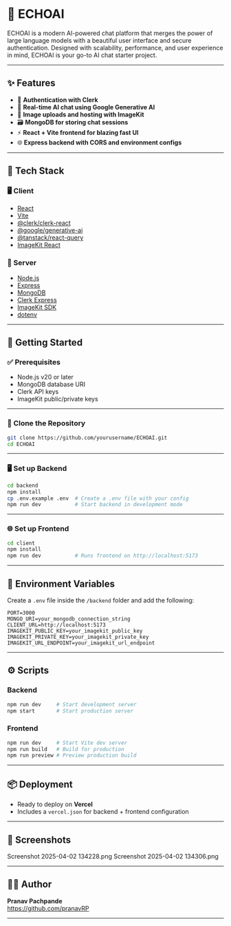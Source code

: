 # 🤖 ECHOAI

ECHOAI is a modern AI-powered chat platform that merges the power of large language models with a beautiful user interface and secure authentication. Designed with scalability, performance, and user experience in mind, ECHOAI is your go-to AI chat starter project.

---

## ✨ Features

- 🔐 **Authentication with Clerk**
- 💬 **Real-time AI chat using Google Generative AI**
- 📸 **Image uploads and hosting with ImageKit**
- 🗃️ **MongoDB for storing chat sessions**
- ⚡ **React + Vite frontend for blazing fast UI**
- 🌐 **Express backend with CORS and environment configs**

---

## 🧱 Tech Stack

### 🖥️ Client

- [React](https://react.dev/)
- [Vite](https://vitejs.dev/)
- [@clerk/clerk-react](https://www.npmjs.com/package/@clerk/clerk-react)
- [@google/generative-ai](https://www.npmjs.com/package/@google/generative-ai)
- [@tanstack/react-query](https://tanstack.com/query)
- [ImageKit React](https://www.npmjs.com/package/imagekitio-react)

### 🔧 Server

- [Node.js](https://nodejs.org/)
- [Express](https://expressjs.com/)
- [MongoDB](https://www.mongodb.com/)
- [Clerk Express](https://www.npmjs.com/package/@clerk/express)
- [ImageKit SDK](https://docs.imagekit.io/)
- [dotenv](https://www.npmjs.com/package/dotenv)

---

## 🚀 Getting Started

### ✅ Prerequisites

- Node.js v20 or later
- MongoDB database URI
- Clerk API keys
- ImageKit public/private keys

---

### 📁 Clone the Repository

```bash
git clone https://github.com/yourusername/ECHOAI.git
cd ECHOAI
```

---

### 🖥️ Set up Backend

```bash
cd backend
npm install
cp .env.example .env  # Create a .env file with your config
npm run dev           # Start backend in development mode
```

---

### 🌐 Set up Frontend

```bash
cd client
npm install
npm run dev           # Runs frontend on http://localhost:5173
```

---

## 🔐 Environment Variables

Create a `.env` file inside the `/backend` folder and add the following:

```env
PORT=3000
MONGO_URI=your_mongodb_connection_string
CLIENT_URL=http://localhost:5173
IMAGEKIT_PUBLIC_KEY=your_imagekit_public_key
IMAGEKIT_PRIVATE_KEY=your_imagekit_private_key
IMAGEKIT_URL_ENDPOINT=your_imagekit_url_endpoint
```

---

## ⚙️ Scripts

### Backend

```bash
npm run dev     # Start development server
npm start       # Start production server
```

### Frontend

```bash
npm run dev     # Start Vite dev server
npm run build   # Build for production
npm run preview # Preview production build
```

---

## 📦 Deployment

- Ready to deploy on **Vercel**
- Includes a `vercel.json` for backend + frontend configuration

---

## 📸 Screenshots

Screenshot 2025-04-02 134228.png
Screenshot 2025-04-02 134306.png

---

## 🙋‍♂️ Author

**Pranav Pachpande**  
https://github.com/pranavRP

---
